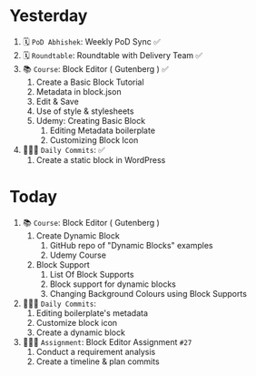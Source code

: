 # Yesterday
1. 🗓️ `PoD Abhishek`: Weekly PoD Sync ✅
2. 🗓️ `Roundtable`: Roundtable with Delivery Team ✅
3. 📚 `Course`:  Block Editor ( Gutenberg ) ✅
	1. Create a Basic Block Tutorial
	2. Metadata in block.json
	3. Edit & Save
	4. Use of style & stylesheets
	5. Udemy: Creating Basic Block
		1. Editing Metadata boilerplate
		2. Customizing Block Icon
4. 👨🏻‍💻 `Daily Commits`: ✅
	1. Create a static block in WordPress

# Today
1. 📚 `Course`:  Block Editor ( Gutenberg )
	1. Create Dynamic Block
		1. GitHub repo of "Dynamic Blocks" examples
		2. Udemy Course
	2. Block Support
		1. List Of Block Supports
		2. Block support for dynamic blocks
		3. Changing Background Colours using Block Supports
2. 👨🏻‍💻 `Daily Commits`: 
	1. Editing boilerplate's metadata
	2. Customize block icon
	3. Create a dynamic block
3. 👨🏻‍💻 `Assignment`: Block Editor Assignment `#27`
	1. Conduct a requirement analysis
	2. Create a timeline & plan commits